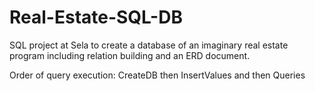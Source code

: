 # Real-Estate-SQL-DB
SQL project at Sela to create a database of an imaginary real estate program including relation building and an ERD document.

Order of query execution: CreateDB then InsertValues and then Queries

